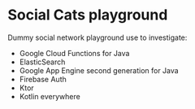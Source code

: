 # Social Cats playground 

Dummy social network playground use to investigate:
- Google Cloud Functions for Java
- ElasticSearch
- Google App Engine second generation for Java
- Firebase Auth
- Ktor
- Kotlin everywhere
